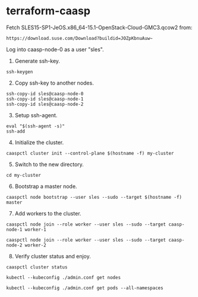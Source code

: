 # terraform-caasp

Fetch SLES15-SP1-JeOS.x86_64-15.1-OpenStack-Cloud-GMC3.qcow2 from:

```
https://download.suse.com/Download?buildid=JOZpKbnuAuw~
```

Log into caasp-node-0 as a user "sles".

1. Generate ssh-key.

```
ssh-keygen
```

2. Copy ssh-key to another nodes.

```
ssh-copy-id sles@caasp-node-0
ssh-copy-id sles@caasp-node-1
ssh-copy-id sles@caasp-node-2
```

3. Setup ssh-agent.

```
eval "$(ssh-agent -s)"
ssh-add
```

4. Initialize the cluster.

```
caaspctl cluster init --control-plane $(hostname -f) my-cluster
```

5. Switch to the new directory.

```
cd my-cluster

```

6. Bootstrap a master node.


```
caaspctl node bootstrap --user sles --sudo --target $(hostname -f) master
```

7. Add workers to the cluster.

```
caaspctl node join --role worker --user sles --sudo --target caasp-node-1 worker-1

caaspctl node join --role worker --user sles --sudo --target caasp-node-2 worker-2
```

8. Verify cluster status and enjoy.

```
caaspctl cluster status

kubectl --kubeconfig ./admin.conf get nodes

kubectl --kubeconfig ./admin.conf get pods --all-namespaces
```
